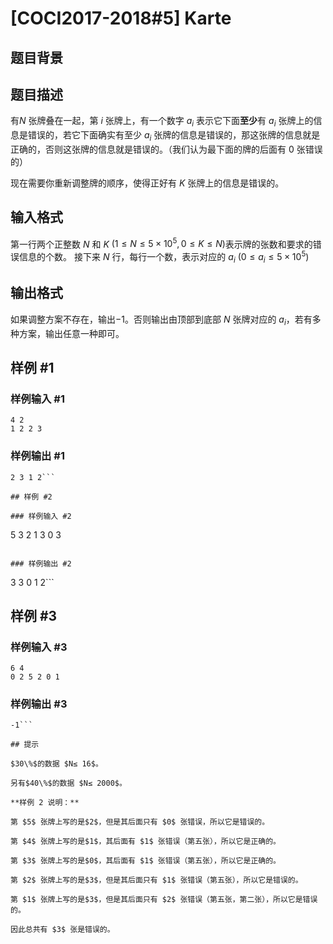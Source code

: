 # [COCI2017-2018#5] Karte

## 题目背景



## 题目描述

有$N$ 张牌叠在一起，第 $i$ 张牌上，有一个数字 $a_i$ 表示它下面**至少**有 $a_i$ 张牌上的信息是错误的，若它下面确实有至少 $a_i$ 张牌的信息是错误的，那这张牌的信息就是正确的，否则这张牌的信息就是错误的。（我们认为最下面的牌的后面有 $0$ 张错误的）

现在需要你重新调整牌的顺序，使得正好有 $K$ 张牌上的信息是错误的。

## 输入格式

第一行两个正整数 $N$ 和 $K$ $( 1 ≤ N≤ 5×10^5,0 ≤ K≤ N )$表示牌的张数和要求的错误信息的个数。
接下来 $N$ 行，每行一个数，表示对应的 $a_i$ $(0 ≤ a_i≤ 5×10^5 )$

## 输出格式

如果调整方案不存在，输出$-1$。否则输出由顶部到底部 $N$ 张牌对应的 $a_i$，若有多种方案，输出任意一种即可。

## 样例 #1

### 样例输入 #1
```
4 2
1 2 2 3
```

### 样例输出 #1

```
2 3 1 2```

## 样例 #2

### 样例输入 #2
```
5 3
2 1 3 0 3
```

### 样例输出 #2

```
3 3 0 1 2```

## 样例 #3

### 样例输入 #3
```
6 4
0 2 5 2 0 1
```

### 样例输出 #3

```
-1```

## 提示

$30\%$的数据 $N≤ 16$。

另有$40\%$的数据 $N≤ 2000$。

**样例 2 说明：**

第 $5$ 张牌上写的是$2$，但是其后面只有 $0$ 张错误，所以它是错误的。

第 $4$ 张牌上写的是$1$，其后面有 $1$ 张错误（第五张），所以它是正确的。

第 $3$ 张牌上写的是$0$，其后面有 $1$ 张错误（第五张），所以它是正确的。

第 $2$ 张牌上写的是$3$，但是其后面只有 $1$ 张错误（第五张），所以它是错误的。

第 $1$ 张牌上写的是$3$，但是其后面只有 $2$ 张错误（第五张，第二张），所以它是错误的。

因此总共有 $3$ 张是错误的。
